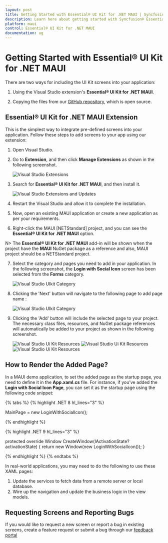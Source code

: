 ```yaml
---
layout: post
title: Getting Started with Essential® UI Kit for .NET MAUI | Syncfusion®
description: Learn here about getting started with Syncfusion® Essential® UI Kit for .NET MAUI control, its elements and more.
platform: maui
control: Essential® UI Kit for .NET MAUI
documentation: ug
---
```


# Getting Started with Essential® UI Kit for .NET MAUI

There are two ways for including the UI Kit screens into your application:

1. Using the Visual Studio extension's **Essential® UI Kit for .NET MAUI**.

2. Copying the files from our [GitHub repository](), which is open source.


## Essential® UI Kit for .NET MAUI Extension

This is the simplest way to integrate pre-defined screens into your application. Follow these steps to add screens to your app using our extension:

1. Open Visual Studio.

2. Go to **Extension**, and then click **Manage Extensions** as shown in the following screenshot.

   ![Visual Studio Extensions](UI-Kit-images/VS_Extensions.png)

3. Search for **Essential® UI Kit for .NET MAUI**, and then install it.

   ![Visual Studio Extensions and Updates](UI-Kit-images/Extension_Update.png)

4. Restart the Visual Studio and allow it to complete the installation. 

5. Now, open an existing MAUI application or create a new application as per your requirements.
 
6. Right-click the MAUI [NETStandard] project, and you can see the **Essential® UI Kit for .NET MAUI** option.

N> The **Essential® UI Kit for .NET MAUI** add-in will be shown when the project have the **MAUI** NuGet package as a reference and also, MAUI project should be a NETStandard project.

7. Select the category and pages you need to add in your application. In the following screenshot, the **Login with Social Icon** screen has been selected from the **Forms** category. 

   ![Visual Studio UIkit Category](UI-Kit-images/Essential_UIKit_Category.png)
8. Clicking the 'Next' button will navigate to the following page to add page name : 

   ![Visual Studio UIkit Category](UI-Kit-images/Essential_UIKit_PageName.png)

9. Clicking the 'Add' button will include the selected page to your project. The necessary class files, resources, and NuGet package references will automatically be added to your project as shown in the following screenshot.

   ![Visual Studio Ui Kit Resources](UI-Kit-images/Essential_UIKit_Resources.png)
   ![Visual Studio Ui Kit Resources](UI-Kit-images/Essential_UIKit_Nuget_Packages.png)
   ![Visual Studio Ui Kit Resources](UI-Kit-images/Essential_UIKit_ClassFiles.png)

## How to Render the Added Page?

In a MAUI demo application, to set the added page as the startup page, you need to define it in the **App.xaml.cs** file. For instance, if you’ve added the **Login with Social Icon Page**, you can set it as the startup page using the following code snippet:

{% tabs %}
{% highlight .NET 8 hl_lines="3" %}

MainPage = new LoginWithSocialIcon();

{% endhighlight %}

{% highlight .NET 9 hl_lines="3" %}

protected override Window CreateWindow(IActivationState? activationState)
{
    return new Window(new LoginWithSocialIcon());
}

{% endhighlight %}
{% endtabs %}

In real-world applications, you may need to do the following to use these XAML pages:
1. Update the services to fetch data from a remote server or local database.
2. Wire up the navigation and update the business logic in the view models.

## Requesting Screens and Reporting Bugs

If you would like to request a new screen or report a bug in existing screens, create a feature request or submit a bug through our [feedback portal](https://www.syncfusion.com/feedback/maui?control=ui-kit)